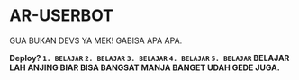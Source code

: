 # AR-USERBOT
GUA BUKAN DEVS YA MEK! GABISA APA APA.




<b>Deploy?<b>
<code>1. BELAJAR</code>
<code>2. BELAJAR</code>
<code>3. BELAJAR</code>
<code>4. BELAJAR</code>
<code>5. BELAJAR</code>
<b>BELAJAR LAH ANJING BIAR BISA BANGSAT MANJA BANGET UDAH GEDE JUGA.</b>
